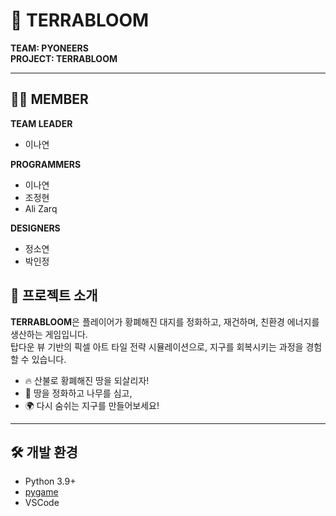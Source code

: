 # 🌱 TERRABLOOM

**TEAM: PYONEERS**  
**PROJECT: TERRABLOOM**

---
## 👩‍💻 MEMBER

**TEAM LEADER**  
- 이나연  

**PROGRAMMERS**  
- 이나연  
- 조정현  
- Ali Zarq  

**DESIGNERS**  
- 정소연  
- 박인정

## 🧩 프로젝트 소개

**TERRABLOOM**은 플레이어가 황폐해진 대지를 정화하고, 재건하며, 친환경 에너지를 생산하는 게임입니다.  
탑다운 뷰 기반의 픽셀 아트 타일 전략 시뮬레이션으로, 지구를 회복시키는 과정을 경험할 수 있습니다.

- 🔥 산불로 황폐해진 땅을 되살리자!  
- 🌿 땅을 정화하고 나무를 심고,   
- 🌍 다시 숨쉬는 지구를 만들어보세요!

---

## 🛠️ 개발 환경

- Python 3.9+
- [pygame](https://www.pygame.org/)  
- VSCode  
